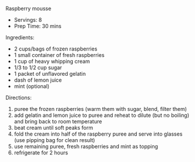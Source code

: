 Raspberry mousse

* Servings: 8
* Prep Time: 30 mins

Ingredients:
* 2 cups/bags of frozen raspberries
* 1 small container of fresh raspberries
* 1 cup of heavy whipping cream
* 1/3 to 1/2 cup sugar
* 1 packet of unflavored gelatin
* dash of lemon juice
* mint (optional)

Directions:

1. puree the frozen raspberries (warm them with sugar, blend, filter them)
2. add gelatin and lemon juice to puree and reheat to dilute (but no boiling) and bring back to room temperature
3. beat cream until soft peaks form
4. fold the cream into half of the raspberry puree and serve into glasses (use pipping bag for clean result)
5. use remaining puree, fresh raspberries and mint as topping
6. refrigerate for 2 hours
